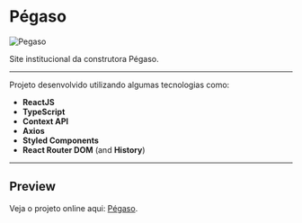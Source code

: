 # Pégaso

![Pegaso](https://i.imgur.com/B4VHNwI.gif)

Site institucional da construtora Pégaso.

---

Projeto desenvolvido utilizando algumas tecnologias como:

- **ReactJS**
- **TypeScript**
- **Context API**
- **Axios**
- **Styled Components**
- **React Router DOM** (and **History**)

---

## Preview

Veja o projeto online aqui: [Pégaso](https://pegaso.vercel.app/).
